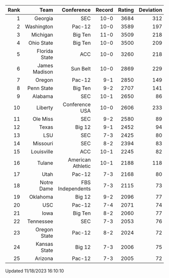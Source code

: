 | Rank  | Team                 | Conference           | Record   | Rating | Deviation |
| ---:  | ---:                 | ---:                 | ---:     | ---:   | ---:      |
| 1     | Georgia              | SEC                  | 10-0     | 3684   | 312       |
| 2     | Washington           | Pac-12               | 10-0     | 3589   | 197       |
| 3     | Michigan             | Big Ten              | 11-0     | 3509   | 218       |
| 4     | Ohio State           | Big Ten              | 10-0     | 3500   | 209       |
| 5     | Florida State        | ACC                  | 10-0     | 3260   | 218       |
| 6     | James Madison        | Sun Belt             | 10-0     | 2869   | 229       |
| 7     | Oregon               | Pac-12               | 9-1      | 2850   | 149       |
| 8     | Penn State           | Big Ten              | 9-2      | 2707   | 141       |
| 9     | Alabama              | SEC                  | 10-1     | 2650   | 86        |
| 10    | Liberty              | Conference USA       | 10-0     | 2606   | 233       |
| 11    | Ole Miss             | SEC                  | 9-2      | 2580   | 89        |
| 12    | Texas                | Big 12               | 9-1      | 2452   | 94        |
| 13    | LSU                  | SEC                  | 7-3      | 2425   | 80        |
| 14    | Missouri             | SEC                  | 8-2      | 2394   | 83        |
| 15    | Louisville           | ACC                  | 10-1     | 2245   | 82        |
| 16    | Tulane               | American Athletic    | 10-1     | 2188   | 118       |
| 17    | Utah                 | Pac-12               | 7-3      | 2168   | 80        |
| 18    | Notre Dame           | FBS Independents     | 7-3      | 2115   | 73        |
| 19    | Oklahoma             | Big 12               | 9-2      | 2096   | 77        |
| 20    | USC                  | Pac-12               | 7-4      | 2071   | 74        |
| 21    | Iowa                 | Big Ten              | 8-2      | 2060   | 77        |
| 22    | Tennessee            | SEC                  | 7-3      | 2053   | 76        |
| 23    | Oregon State         | Pac-12               | 8-2      | 2024   | 72        |
| 24    | Kansas State         | Big 12               | 7-3      | 2006   | 75        |
| 25    | Arizona              | Pac-12               | 7-3      | 2005   | 72        |

Updated 11/18/2023 16:10:10
